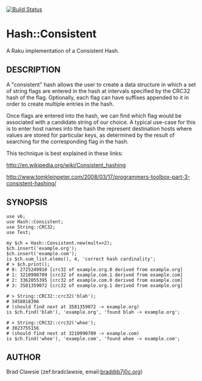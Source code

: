 [![Build Status](https://travis-ci.org/bradclawsie/Hash-Consistent.png)](https://travis-ci.org/bradclawsie/Hash-Consistent)

# Hash::Consistent

A Raku implementation of a Consistent Hash.

## DESCRIPTION

A "consistent" hash allows the user to create a data structure in which a set of string
flags are entered in the hash at intervals specified by the CRC32 hash of the flag.
Optionally, each flag can have suffixes appended to it in order to create multiple
entries in the hash.

Once flags are entered into the hash, we can find which flag would be associated with
a candidate string of our choice. A typical use-case for this is to enter host
names into the hash the represent destination hosts where values are stored
for particular keys, as determined by the result of searching for the corresponding
flag in the hash.

This technique is best explained in these links:

http://en.wikipedia.org/wiki/Consistent_hashing

http://www.tomkleinpeter.com/2008/03/17/programmers-toolbox-part-3-consistent-hashing/

## SYNOPSIS

    use v6;
    use Hash::Consistent;
    use String::CRC32;
    use Test;

    my $ch = Hash::Consistent.new(mult=>2);
    $ch.insert('example.org');
    $ch.insert('example.com');
    is $ch.sum_list.elems(), 4, 'correct hash cardinality';
    # > $ch.print();
    # 0: 2725249910 [crc32 of example.org.0 derived from example.org]
    # 1: 3210990709 [crc32 of example.com.1 derived from example.com]
    # 2: 3362055395 [crc32 of example.com.0 derived from example.com]
    # 3: 3581359072 [crc32 of example.org.1 derived from example.org]

    # > String::CRC32::crc32('blah');
    # 3458818396
    # (should find next at 3581359072 -> example.org)
    is $ch.find('blah'), 'example.org', 'found blah -> example.org';

    # > String::CRC32::crc32('whee');
    # 3023755156
    # (should find next at 3210990709 -> example.com)
    is $ch.find('whee'), 'example.com', 'found whee -> example.com';

## AUTHOR

Brad Clawsie (zef:bradclawsie, email:brad@b7j0c.org) 

